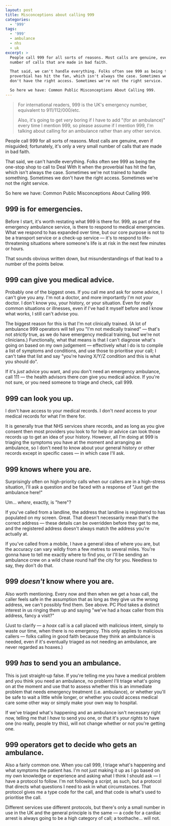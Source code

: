 ```yaml
---
layout: post
title: Misconceptions about calling 999
categories: 
  - '999'
tags: 
  - '999'
  - ambulance
  - nhs
  - uk
excerpt: >
  People call 999 for all sorts of reasons. Most calls are genuine, even if misguided; fortunately, it's only a very small
  number of calls that are made in bad faith.

  That said, we can't handle everything. Folks often see 999 as being the one-stop shop to call to Deal With It when the
  proverbial has hit the fan, which isn't always the case. Sometimes we're not trained to handle something. Sometimes we
  don't have the right access. Sometimes we're not the right service.

  So here we have: Common Public Misconceptions About Calling 999.
---
```


> For international readers, 999 is the UK's emergency number, equivalent to 911/112/000/etc.
>
> Also, it's going to get _very_ boring if I have to add "(for an ambulance)" every time I mention 999, so please assume
> if I mention 999, I'm talking about calling for an ambulance rather than any other service.

People call 999 for all sorts of reasons. Most calls are genuine, even if misguided; fortunately, it's only a very small
number of calls that are made in bad faith.

That said, we can't handle everything. Folks often see 999 as being the one-stop shop to call to Deal With It when the
proverbial has hit the fan, which isn't always the case. Sometimes we're not trained to handle something. Sometimes we
don't have the right access. Sometimes we're not the right service.

So here we have: Common Public Misconceptions About Calling 999.

## 999 is for emergencies.
Before I start, it's worth restating what 999 is there for. 999, as part of the emergency ambulance service, is there
to respond to medical emergencies. What we respond to has expanded over time, but our core purpose is not to be
a transport service or a check-up service &mdash; it's to respond to life-threatening situations where someone's life
is at risk in the next few minutes or hours.

That sounds obvious written down, but misunderstandings of that lead to a number of the points below.

## 999 can give you medical advice.
Probably one of the biggest ones. If you call me and ask for some advice, I can't give you any. I'm not a doctor, and
more importantly I'm not _your_ doctor. I don't know you, your history, or your situation. Even for really common
situations or illnesses, even if I've had it myself before and I know what works, I still can't advise you.

The biggest reason for this is that I'm not clinically trained. (A lot of ambulance 999 operators will tell you 
"I'm not medically trained" &mdash; that's not _strictly_ true, as we do have emergency medical training, but we're not
clinicians.) Functionally, what that means is that I can't diagnose what's going on based on my own judgement &mdash;
effectively what I do is to compile a list of symptoms and conditions, and use those to prioritise your call; I can't
take that list and say "you're having X/Y/Z condition and this is what you should do".

If it's _just_ advice you want, and you don't need an emergency ambulance, call 111 &mdash; the health advisors there
_can_ give you medical advice. If you're not sure, or you need someone to triage and check, call 999.

## 999 can look you up.
I don't have access to your medical records. I don't _need_ access to your medical records for what I'm there for.

It is generally true that NHS services share records, and as long as you give consent then most providers you look to
for help or advice can look those records up to get an idea of your history. However, all I'm doing at 999 is triaging
the symptoms you have at the moment and arranging an ambulance, so I don't need to know about your general history or
other records except in specific cases &mdash; in which case I'll ask.

## 999 knows where you are.
Surprisingly often on high-priority calls when our callers are in a high-stress situation, I'll ask a question and be
faced with a response of "Just get the ambulance here!"

Um... _where_, exactly, is "here"?

If you've called from a landline, the address that landline is registered to has populated on my screen. Great. That
doesn't necessarily mean that's the correct address &mdash; these details can be overridden before they get to me, and 
the registered address doesn't always match the address you're actually at.

If you've called from a mobile, I have a general idea of where you are, but the accuracy can vary wildly from a few 
metres to several miles. You're gonna have to tell me exactly where to find you, or I'll be sending an ambulance crew
on a wild chase round half the city for you. Needless to say, they don't do that.

## 999 _doesn't_ know where you are.
Also worth mentioning. Every now and then when we get a hoax call, the caller feels safe in the assumption that as long
as they give us the wrong address, we can't possibly find them. See above. PC Plod takes a distinct interest in us
ringing them up and saying "we've had a hoax caller from this address, fancy a visit?"

(Just to clarify &mdash; a _hoax_ call is a call placed with malicious intent, simply to waste our time, when there is
no emergency. This only applies to malicious callers &mdash; folks calling in good faith because they think an
ambulance is needed, even if it's eventually triaged as not needing an ambulance, are never regarded as hoaxes.)

## 999 _has_ to send you an ambulance.
This is just straight-up false. If you're telling me you have a medical problem and you think you need an ambulance, no
problem! I'll triage what's going on at the moment and use that to assess whether this is an immediate problem that
needs emergency treatment (i.e. ambulance), or whether you'll be safe to wait a little while longer, or whether you
could access medical care some other way or simply make your own way to hospital.

If we've triaged what's happening and an ambulance isn't necessary right now, telling me that I _have_ to send you one,
or that it's _your rights_ to have one (no really, people try this), will not change whether or not you're getting
one.

## 999 operators get to decide who gets an ambulance.
Also a fairly common one. When you call 999, I triage what's happening and what symptoms the patient has. I'm not just
making it up as I go based on my own knowledge or experience and asking what I think I should ask &mdash; I have a
protocol to follow. I'm not following a _script_, as such, but a protocol that directs what questions I need to ask in
what circumstances. That protocol gives me a type code for the call, and that code is what's used to prioritise the
call.

Different services use different protocols, but there's only a small number in use in the UK and the general principle
is the same &mdash; a code for a cardiac arrest is always going to be a high category of call; a toothache... will not.
